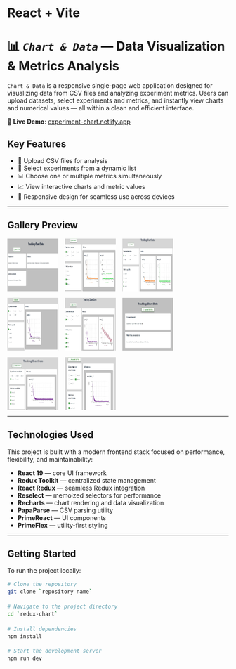 # React + Vite

# 📊 _`Chart & Data`_ — Data Visualization & Metrics Analysis

`Chart & Data` is a responsive single-page web application designed for visualizing data from CSV files and analyzing experiment metrics. Users can upload datasets, select experiments and metrics, and instantly view charts and numerical values — all within a clean and efficient interface.

🔗 **Live Demo**: [experiment-chart.netlify.app](https://experiment-chart.netlify.app)

## Key Features

- 📂 Upload CSV files for analysis
- 🧪 Select experiments from a dynamic list
- 📊 Choose one or multiple metrics simultaneously
- 📈 View interactive charts and metric values
- 📱 Responsive design for seamless use across devices

---

## Gallery Preview

<div style="display: flex; flex-wrap: wrap; gap: 15px;">
  <img src="./src/assets/screen/photo-7.jpg" width="23%" height="120px" alt="photo-1"/>
  <img src="./src/assets/screen/photo-1.jpg" width="23%" height="120px" alt="photo-1"/>
  <img src="./src/assets/screen/photo-2.jpg" width="23%" height="120px" alt="photo-2"/>
  <img src="./src/assets/screen/photo-3.jpg" width="23%" height="120px" alt="photo-3"/>
  <img src="./src/assets/screen/photo-4.jpg" width="23%" height="120px" alt="photo-4"/>
  <img src="./src/assets/screen/photo-8.jpg" width="23%" height="120px" alt="photo-1"/>
  <img src="./src/assets/screen/photo-5.jpg" width="23%" height="120px" alt="photo-5"/>
  <img src="./src/assets/screen/photo-6.jpg" width="23%" height="120px" alt="photo-6"/>
</div>

---

## Technologies Used

This project is built with a modern frontend stack focused on performance, flexibility, and maintainability:

- **React 19** — core UI framework
- **Redux Toolkit** — centralized state management
- **React Redux** — seamless Redux integration
- **Reselect** — memoized selectors for performance
- **Recharts** — chart rendering and data visualization
- **PapaParse** — CSV parsing utility
- **PrimeReact** — UI components
- **PrimeFlex** — utility-first styling

---

## Getting Started

To run the project locally:

```bash
# Clone the repository
git clone `repository name`

# Navigate to the project directory
cd `redux-chart`

# Install dependencies
npm install

# Start the development server
npm run dev
```

